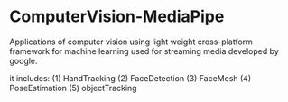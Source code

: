 # ComputerVision-MediaPipe
Applications of computer vision using light weight cross-platform framework for machine learning used for streaming media developed by google.

it includes:
(1) HandTracking
(2) FaceDetection
(3) FaceMesh
(4) PoseEstimation
(5) objectTracking
